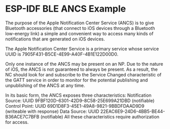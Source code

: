 ESP-IDF BLE ANCS Example
==========================

The purpose of the Apple Notification Center Service (ANCS) is to give Bluetooth accessories (that connect to iOS devices through a Bluetooth low-energy link) a simple and convenient way to access many kinds of notifications that are generated on iOS devices.

The Apple Notification Center Service is a primary service whose service UUID is 7905F431-B5CE-4E99-A40F-4B1E122D00D0.

Only one instance of the ANCS may be present on an NP. Due to the nature of iOS, the ANCS is not guaranteed to always be present. As a result, the NC should look for and subscribe to the Service Changed characteristic of the GATT service in order to monitor for the potential publishing and unpublishing of the ANCS at any time.

In its basic form, the ANCS exposes three characteristics:
Notification Source: UUID 9FBF120D-6301-42D9-8C58-25E699A21DBD (notifiable)
Control Point: UUID 69D1D8F3-45E1-49A8-9821-9BBDFDAAD9D9 (writeable with response)
Data Source: UUID 22EAC6E9-24D6-4BB5-BE44-B36ACE7C7BFB (notifiable)
All these characteristics require authorization for access.




